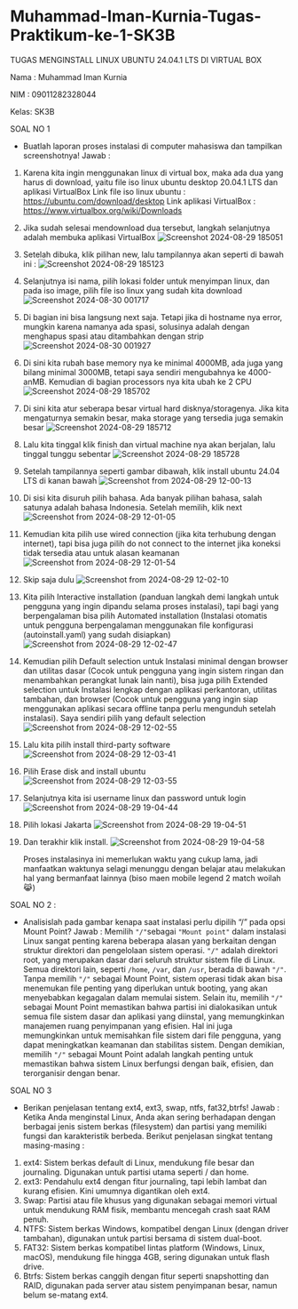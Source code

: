 # Muhammad-Iman-Kurnia-Tugas-Praktikum-ke-1-SK3B
TUGAS MENGINSTALL LINUX UBUNTU 24.04.1 LTS DI VIRTUAL BOX

Nama : Muhammad Iman Kurnia

NIM  : 09011282328044

Kelas: SK3B


SOAL NO 1

- Buatlah laporan proses instalasi di computer mahasiswa dan tampilkan screenshotnya!
Jawab :
1. Karena kita ingin menggunakan linux di virtual box, maka ada dua yang harus di download, yaitu file iso linux ubuntu desktop 20.04.1 LTS dan aplikasi VirtualBox
   Link file iso linux ubuntu : https://ubuntu.com/download/desktop
   Link aplikasi VirtualBox   : https://www.virtualbox.org/wiki/Downloads
   
2. Jika sudah selesai mendownload dua tersebut, langkah selanjutnya adalah membuka aplikasi VirtualBox
   ![Screenshot 2024-08-29 185051](https://github.com/user-attachments/assets/4432ab94-b588-44f5-b790-b2285a7214ce)
   
3. Setelah dibuka, klik pilihan new, lalu tampilannya akan seperti di bawah ini :
   ![Screenshot 2024-08-29 185123](https://github.com/user-attachments/assets/de13f7bf-7e42-46e0-b77d-7255cc5fb215)
   
4. Selanjutnya isi nama, pilih lokasi folder untuk menyimpan linux, dan pada iso image, pilih file iso linux yang sudah kita download
   ![Screenshot 2024-08-30 001717](https://github.com/user-attachments/assets/65992611-a60a-4e2f-ae08-8279e3c32db6)
   
5. Di bagian ini bisa langsung next saja. Tetapi jika di hostname nya error, mungkin karena namanya ada spasi, solusinya adalah dengan menghapus spasi atau ditambahkan dengan strip
   ![Screenshot 2024-08-30 001927](https://github.com/user-attachments/assets/cb9ad123-01e6-4434-9564-97f0b2d0ef80)
   
6. Di sini kita rubah base memory nya ke minimal 4000MB, ada juga yang bilang minimal 3000MB, tetapi saya sendiri mengubahnya ke 4000-anMB. Kemudian di bagian processors nya kita ubah ke 2 CPU
   ![Screenshot 2024-08-29 185702](https://github.com/user-attachments/assets/baca658a-ba9c-46f2-a97f-926c43596795)

7. Di sini kita atur seberapa besar virtual hard disknya/storagenya. Jika kita mengaturnya semakin besar, maka storage yang tersedia juga semakin besar
   ![Screenshot 2024-08-29 185712](https://github.com/user-attachments/assets/668c625c-1aef-4e14-8f90-1997593b72e2)

8. Lalu kita tinggal klik finish dan virtual machine nya akan berjalan, lalu tinggal tunggu sebentar
   ![Screenshot 2024-08-29 185728](https://github.com/user-attachments/assets/d36c60c5-db50-4c71-9c2a-fa5e6bcc8b66)

9. Setelah tampilannya seperti gambar dibawah, klik install ubuntu 24.04 LTS di kanan bawah
   ![Screenshot from 2024-08-29 12-00-13](https://github.com/user-attachments/assets/2b5863d1-f5ff-42b8-84d5-66130b767229)

10. Di sisi kita disuruh pilih bahasa. Ada banyak pilihan bahasa, salah satunya adalah bahasa Indonesia. Setelah memilih, klik next
    ![Screenshot from 2024-08-29 12-01-05](https://github.com/user-attachments/assets/a620a77a-b1a8-4e0f-b905-e3e722a415df)

11. Kemudian kita pilih use wired connection (jika kita terhubung dengan internet), tapi bisa juga pilih do not connect to the internet jika koneksi tidak tersedia atau untuk alasan keamanan
    ![Screenshot from 2024-08-29 12-01-54](https://github.com/user-attachments/assets/65a09590-87e9-4376-a6be-51a7599f9cf6)

12. Skip saja dulu
    ![Screenshot from 2024-08-29 12-02-10](https://github.com/user-attachments/assets/979aace8-fc49-4142-8f4d-e03f98515332)

13. Kita pilih Interactive installation (panduan langkah demi langkah untuk pengguna yang ingin dipandu selama proses instalasi), tapi bagi yang berpengalaman bisa pilih Automated installation (Instalasi otomatis 
    untuk pengguna berpengalaman menggunakan file konfigurasi (autoinstall.yaml) yang sudah disiapkan)
    ![Screenshot from 2024-08-29 12-02-47](https://github.com/user-attachments/assets/172d5955-6c68-4fc0-93e7-2b55aad3fdcd)

14. Kemudian pilih Default selection untuk Instalasi minimal dengan browser dan utilitas dasar (Cocok untuk pengguna yang ingin sistem ringan dan menambahkan perangkat lunak lain nanti), bisa juga pilih Extended 
    selection untuk Instalasi lengkap dengan aplikasi perkantoran, utilitas tambahan, dan browser (Cocok untuk pengguna yang ingin siap menggunakan aplikasi secara offline tanpa perlu mengunduh setelah 
    instalasi). Saya sendiri pilih yang default selection
    ![Screenshot from 2024-08-29 12-02-55](https://github.com/user-attachments/assets/627342db-d9de-4130-be53-495cdfe44d83)

15. Lalu kita pilih install third-party software
    ![Screenshot from 2024-08-29 12-03-41](https://github.com/user-attachments/assets/bc0e84df-08ce-418f-9b93-79106d979aa1)

16. Pilih Erase disk and install ubuntu  
    ![Screenshot from 2024-08-29 12-03-55](https://github.com/user-attachments/assets/542ead9c-720f-425b-b70a-ef8f966e7056)

17. Selanjutnya kita isi username linux dan password untuk login
    ![Screenshot from 2024-08-29 19-04-44](https://github.com/user-attachments/assets/82c20592-1c44-45aa-8796-746aa3eecfc8)

18. Pilih lokasi Jakarta
    ![Screenshot from 2024-08-29 19-04-51](https://github.com/user-attachments/assets/73f1e22b-3e4b-4731-8481-4bcc970645c7)

19. Dan terakhir klik install.
    ![Screenshot from 2024-08-29 19-04-58](https://github.com/user-attachments/assets/ecac0637-cdeb-4c58-a09a-b5bba03dfe39)

    Proses instalasinya ini memerlukan waktu yang cukup lama, jadi manfaatkan waktunya selagi menunggu dengan belajar atau melakukan hal yang bermanfaat lainnya (biso maen mobile legend 2 match woilah😹)



SOAL NO 2 :

- Analisislah pada gambar kenapa saat instalasi perlu dipilih “/” pada opsi Mount Point?
Jawab :
Memilih `"/"`sebagai `"Mount point"` dalam instalasi Linux sangat penting karena beberapa alasan yang berkaitan dengan struktur direktori dan pengelolaan sistem operasi. `"/"` adalah direktori root, yang merupakan dasar dari seluruh struktur sistem file di Linux. Semua direktori lain, seperti `/home`, `/var`, dan `/usr`, berada di bawah `"/"`. Tanpa memilih `"/"` sebagai Mount Point, sistem operasi tidak akan bisa menemukan file penting yang diperlukan untuk booting, yang akan menyebabkan kegagalan dalam memulai sistem. Selain itu, memilih `"/"` sebagai Mount Point memastikan bahwa partisi ini dialokasikan untuk semua file sistem dasar dan aplikasi yang diinstal, yang memungkinkan manajemen ruang penyimpanan yang efisien. Hal ini juga memungkinkan untuk memisahkan file sistem dari file pengguna, yang dapat meningkatkan keamanan dan stabilitas sistem. Dengan demikian, memilih `"/"` sebagai Mount Point adalah langkah penting untuk memastikan bahwa sistem Linux berfungsi dengan baik, efisien, dan terorganisir dengan benar.



SOAL NO 3

- Berikan penjelasan tentang ext4, ext3, swap, ntfs, fat32,btrfs!
Jawab :
Ketika Anda menginstal Linux, Anda akan sering berhadapan dengan berbagai jenis sistem berkas (filesystem) dan partisi yang memiliki fungsi dan karakteristik berbeda. Berikut penjelasan singkat tentang masing-masing :
1. ext4: Sistem berkas default di Linux, mendukung file besar dan journaling. Digunakan untuk partisi utama seperti / dan home.
2. ext3: Pendahulu ext4 dengan fitur journaling, tapi lebih lambat dan kurang efisien. Kini umumnya digantikan oleh ext4.
3. Swap: Partisi atau file khusus yang digunakan sebagai memori virtual untuk mendukung RAM fisik, membantu mencegah crash saat RAM penuh.
4. NTFS: Sistem berkas Windows, kompatibel dengan Linux (dengan driver tambahan), digunakan untuk partisi bersama di sistem dual-boot.
5. FAT32: Sistem berkas kompatibel lintas platform (Windows, Linux, macOS), mendukung file hingga 4GB, sering digunakan untuk flash drive.
6. Btrfs: Sistem berkas canggih dengan fitur seperti snapshotting dan RAID, digunakan pada server atau sistem penyimpanan besar, namun belum se-matang ext4.



   
